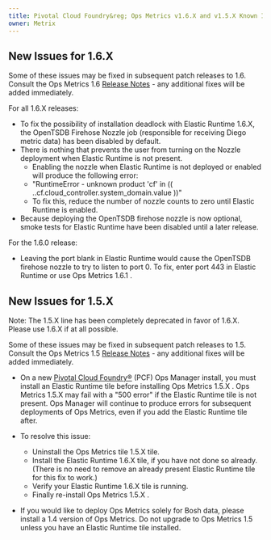 ```yaml
---
title: Pivotal Cloud Foundry&reg; Ops Metrics v1.6.X and v1.5.X Known Issues
owner: Metrix
---
```

## New Issues for 1.6.X
Some of these issues may be fixed in subsequent patch releases to 1.6. Consult the Ops Metrics 1.6 [Release Notes](opsmetrics_rn_1_6.html) - any additional fixes will be added immediately.

For all 1.6.X releases:
* To fix the possibility of installation deadlock with Elastic Runtime 1.6.X, the OpenTSDB Firehose Nozzle job (responsible for receiving Diego metric data) has been disabled by default.
* There is nothing that prevents the user from turning on the Nozzle deployment when Elastic Runtime is not present.
  * Enabling the nozzle when Elastic Runtime is not deployed or enabled will produce the following error:
  * "RuntimeError - unknown product 'cf' in (( ..cf.cloud_controller.system_domain.value ))"
  * To fix this, reduce the number of nozzle counts to zero until Elastic Runtime is enabled.
* Because deploying the OpenTSDB firehose nozzle is now optional, smoke tests for Elastic Runtime have been disabled until a later release.

For the 1.6.0 release:
* Leaving the port blank in Elastic Runtime would cause the OpenTSDB firehose nozzle to try to listen to port 0.   To fix, enter port 443 in Elastic Runtime or use Ops Metrics 1.6.1 .

## New Issues for 1.5.X

Note: The 1.5.X line has been completely deprecated in favor of 1.6.X.  Please use 1.6.X if at all possible.

Some of these issues may be fixed in subsequent patch releases to 1.5. Consult the Ops Metrics 1.5 [Release Notes](opsmetrics_rn_1_6.html) - any additional fixes will be added immediately.

* On a new [Pivotal Cloud Foundry&reg;](https://network.pivotal.io/products/pivotal-cf) (PCF) Ops Manager install, you must install an Elastic Runtime tile before installing Ops Metrics 1.5.X . Ops Metrics 1.5.X may fail with a "500 error" if the Elastic Runtime tile is not present. Ops Manager will continue to produce errors for subsequent deployments of Ops Metrics, even if you add the Elastic Runtime tile after.
* To resolve this issue:
  * Uninstall the Ops Metrics tile 1.5.X tile.
  * Install the Elastic Runtime 1.6.X tile, if you have not done so already.  (There is no need to remove an already present Elastic Runtime tile for this fix to work.)
  * Verify your Elastic Runtime 1.6.X tile is running.
  * Finally re-install Ops Metrics 1.5.X .

* If you would like to deploy Ops Metrics solely for Bosh data, please install a 1.4 version of Ops Metrics. Do not upgrade to Ops Metrics 1.5 unless you have an Elastic Runtime tile installed.
